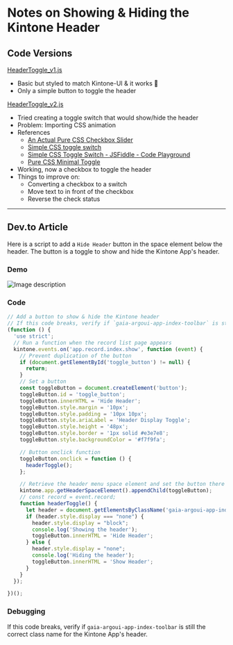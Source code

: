 # Notes on Showing & Hiding the Kintone Header

## Code Versions

[HeaderToggle_v1.js](HeaderToggle_v1.js)
* Basic but styled to match Kintone-UI & it works 💪
* Only a simple button to toggle the header

[HeaderToggle_v2.js](HeaderToggle_v2.js)
* Tried creating a toggle switch that would show/hide the header
* Problem: Importing CSS animation
* References
  * [An Actual Pure CSS Checkbox Slider](https://codepen.io/markmead/pen/rbXygL?editors=1100)
  * [Simple CSS toggle switch](https://codepen.io/wilsonpage/pen/nwPbxB)
  * [Simple CSS Toggle Switch - JSFiddle - Code Playground](https://jsfiddle.net/yak613/emrp2hvf/31/)
  * [Pure CSS Minimal Toggle](https://codepen.io/raubaca/pen/BjGKde)
* Working, now a checkbox to toggle the header
* Things to improve on:
  * Converting a checkbox to a switch
  * Move text to in front of the checkbox
  * Reverse the check status

---

## Dev.to Article

Here is a script to add a `Hide Header` button in the space element below the header. The button is a toggle to show and hide the Kintone App's header.

### Demo

![Image description](https://dev-to-uploads.s3.amazonaws.com/uploads/articles/rlnjlg2g9klcshs1rr22.gif)

### Code
```javascript
// Add a button to show & hide the Kintone header
// If this code breaks, verify if `gaia-argoui-app-index-toolbar` is still the correct class name for the header
(function () {
  'use strict';
  // Run a function when the record list page appears
  kintone.events.on('app.record.index.show', function (event) {
    // Prevent duplication of the button
    if (document.getElementById('toggle_button') != null) {
      return;
    }
    // Set a button
    const toggleButton = document.createElement('button');
    toggleButton.id = 'toggle_button';
    toggleButton.innerHTML = 'Hide Header';
    toggleButton.style.margin = '10px';
    toggleButton.style.padding = '10px 10px';
    toggleButton.style.ariaLabel = 'Header Display Toggle';
    toggleButton.style.height = '48px';
    toggleButton.style.border = '1px solid #e3e7e8';
    toggleButton.style.backgroundColor = '#f7f9fa';

    // Button onclick function
    toggleButton.onclick = function () {
      headerToggle();
    };

    // Retrieve the header menu space element and set the button there
    kintone.app.getHeaderSpaceElement().appendChild(toggleButton);
    // const record = event.record;
    function headerToggle() {
      let header = document.getElementsByClassName('gaia-argoui-app-index-toolbar')[0];
      if (header.style.display === "none") {
        header.style.display = "block";
        console.log('Showing the header');
        toggleButton.innerHTML = 'Hide Header';
      } else {
        header.style.display = "none";
        console.log('Hiding the header');
        toggleButton.innerHTML = 'Show Header';
      }
    }
  });

})();
```

### Debugging
If this code breaks, verify if `gaia-argoui-app-index-toolbar` is still the correct class name for the Kintone App's header.
